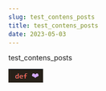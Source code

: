```yaml
---
slug: test_contens_posts
title: test_contens_posts
date: 2023-05-03
---
```


test_contens_posts

![](test.png)
